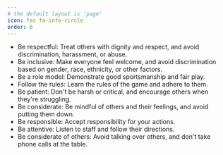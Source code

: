 ```yaml
---
# the default layout is 'page'
icon: fas fa-info-circle
order: 6
---
```


* Be respectful: Treat others with dignity and respect, and avoid discrimination, harassment, or abuse. 
* Be inclusive: Make everyone feel welcome, and avoid discrimination based on gender, race, ethnicity, or other factors. 
* Be a role model: Demonstrate good sportsmanship and fair play. 
* Follow the rules: Learn the rules of the game and adhere to them. 
* Be patient: Don't be harsh or critical, and encourage others when they're struggling. 
* Be considerate: Be mindful of others and their feelings, and avoid putting them down. 
* Be responsible: Accept responsibility for your actions. 
* Be attentive: Listen to staff and follow their directions. 
* Be considerate of others: Avoid talking over others, and don't take phone calls at the table. 